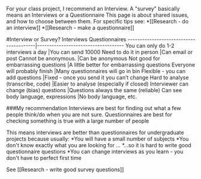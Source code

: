 For your class project, I recommend an Interview.
A "survey" basically means an Interviews or a Questionnaire
This page is about shared issues, and how to choose between them. 
For specific tips see:
*[[Research - do an interview]]
*[[Research - make a questionnaire]]

#Interview or Survey?
Interviews  							Questionnaires
----------------------------------------|------------------------------------
You can only do 1-2 interviews a day  	|You can send 10000
Need to do it in person 				|Can email or post
Cannot be anonymous. 					|Can be anonymous
Not good for embarrassing questions 	|A little better for embarrassing questions
Everyone will probably finish 			|Many questionnaires will go in bin
Flexible - you can add questions 		|Fixed - once you send it you can’t change
Hard to analyse (transcribe, code)  	|Easier to analyse (especially if closed)
Interviewer can change (bias) questions |Questions always the same (reliable)
Can see body language, expressions   	|No body language, etc.

###My recommendation
Interviews are best for finding out what a few people think/do when you are not sure. 
Questionnaires are best for checking something is true with a large number of people

This means interviews are better than questionnaires for undergraduate projects because usually:
*You will have a small number of subjects
*You don't know exactly what you are looking for ...
*...so it is hard to write good questionnaire questions
*You can change interviews as you learn - you don't have to perfect first time

See [[Research - write good survey questions]]

